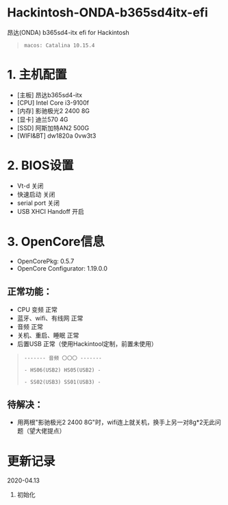 # Hackintosh-ONDA-b365sd4itx-efi

昂达(ONDA) b365sd4-itx efi for Hackintosh

> `macos: Catalina 10.15.4`

# 1. 主机配置
* [主板] 昂达b365sd4-itx
* [CPU] Intel Core i3-9100f
* [内存] 影驰极光2 2400 8G
* [显卡] 迪兰570 4G
* [SSD] 阿斯加特AN2 500G
* [WIFI&BT] dw1820a 0vw3t3

# 2. BIOS设置
* Vt-d 关闭
* 快速启动 关闭
* serial port 关闭
* USB XHCI Handoff 开启

# 3. OpenCore信息
* OpenCorePkg: 0.5.7
* OpenCore Configurator:  1.19.0.0
## 正常功能：
* CPU 变频 正常
* 蓝牙、wifi、有线网 正常
* 音频 正常
* 关机、重启、睡眠 正常
* 后置USB 正常（使用Hackintool定制，前置未使用）
> `------- 音频 〇〇〇 -------`
>
> `- HS06(USB2) HS05(USB2) -`
>
> `- SS02(USB3) SS01(USB3) -`

## 待解决：
* 用两根"影驰极光2 2400 8G"时，wifi连上就关机，换手上另一对8g*2无此问题（望大佬提点）

# 更新记录
2020-04.13

1. 初始化
